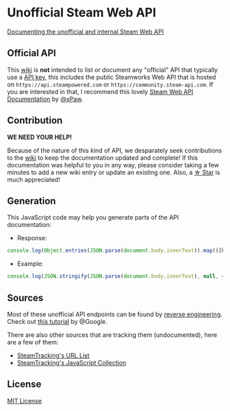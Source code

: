 # Unofficial Steam Web API
[Documenting the unofficial and internal Steam Web API](https://github.com/Revadike/UnofficialSteamWebAPI/wiki)

## Official API
This [wiki](https://github.com/Revadike/UnofficialSteamWebAPI/wiki) is **not** intended to list or document any "official" API that typically use a [API key](https://steamcommunity.com/dev/apikey), this includes the public Steamworks Web API that is hosted on `https://api.steampowered.com` or `https://community.steam-api.com`. 
If you are interested in that, I recommend this lovely [Steam Web API Documentation](https://steamapi.xpaw.me/) by [@xPaw](https://github.com/xPaw).

## Contribution
**WE NEED YOUR HELP!**

Because of the nature of this kind of API, we desparately seek contributions to the [wiki](https://github.com/Revadike/UnofficialSteamWebAPI/wiki) to keep the documentation updated and complete!
If this documentation was helpful to you in any way, please consider taking a few minutes to add a new wiki entry or update an existing one. Also, a [☆ Star](https://github.com/Revadike/UnofficialSteamWebAPI/stargazers) is much appreciated!

## Generation
This JavaScript code may help you generate parts of the API documentation:
 * Response:
```js
console.log(Object.entries(JSON.parse(document.body.innerText)).map(([key, value]) =>  `> | \`${key}\` | ${typeof value} | \`TODO\` |`).join("\n"));
```
 * Example:
```js
console.log(JSON.stringify(JSON.parse(document.body.innerText), null, 4));
```

## Sources
Most of these unofficial API endpoints can be found by [reverse engineering](https://en.wikipedia.org/wiki/Reverse_engineering). Check out [this tutorial](https://developer.chrome.com/docs/devtools/network/) by @Google.

There are also other sources that are tracking them (undocumented), here are a few of them:

 * [SteamTracking's URL List](https://github.com/SteamDatabase/SteamTracking/blob/master/ClientExtracted/public/url_list.txt)
 * [SteamTracking's JavaScript Collection](https://github.com/SteamDatabase/SteamTracking/tree/master/store.steampowered.com/public/javascript)

## License
[MIT License](https://github.com/Revadike/UnofficialSteamWebAPI/blob/master/LICENSE)
